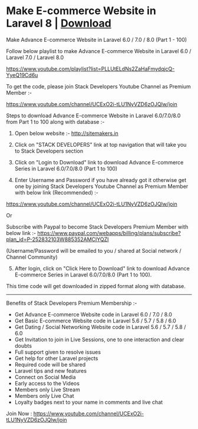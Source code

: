 # Make E-commerce Website in Laravel 8 | <a target="_blank" rel="nofollow" href="https://www.youtube.com/channel/UCExO2i-tLU1NyVZD6zOJQlw/join">Download</a>
Make Advance E-commerce Website in Laravel 6.0 / 7.0 / 8.0 (Part 1 - 100)

Follow below playlist to make Advance E-commerce Website in Laravel 6.0 / Laravel 7.0 / Laravel 8.0

https://www.youtube.com/playlist?list=PLLUtELdNs2ZaHaFmydqjcQ-YyeQ19Cd6u

To get the code, please join Stack Developers Youtube Channel as Premium Member :-

https://www.youtube.com/channel/UCExO2i-tLU1NyVZD6zOJQlw/join

Steps to download Advance E-commerce Website in Laravel 6.0/7.0/8.0 from Part 1 to 100 along with database :-

1) Open below website :-
http://sitemakers.in

2) Click on "STACK DEVELOPERS" link at top navigation that will take you to Stack Developers section

3) Click on "Login to Download" link to download Advance E-commerce Series in Laravel 6.0/7.0/8.0 (Part 1 to 100)

4) Enter Username and Password if you have already got it otherwise get one by joining Stack Developers Youtube Channel as Premium Member with below link (Recommended) :-

https://www.youtube.com/channel/UCExO2i-tLU1NyVZD6zOJQlw/join

Or 

Subscribe with Paypal to become Stack Developers Premium Member with below link :- 
https://www.paypal.com/webapps/billing/plans/subscribe?plan_id=P-252832103W885352AMCIYQZI

(Username/Password will be emailed to you / shared at Social network / Channel Community)

5) After login, click on "Click Here to Download" link to download Advance E-commerce Series in Laravel 6.0/7.0/8.0 (Part 1 to 100).

This time code will get downloaded in zipped format along with database.

------------------------------

Benefits of Stack Developers Premium Membership :-
- Get Advance E-commerce Website code in Laravel 6.0 / 7.0 / 8.0
- Get Basic E-commerce Website code in Laravel 5.6 / 5.7 / 5.8 / 6.0
- Get Dating / Social Networking Website code in Laravel 5.6 / 5.7 / 5.8 / 6.0
- Get Invitation to join in Live Sessions, one to one interaction and clear doubts
- Full support given to resolve issues 
- Get help for other Laravel projects
- Required code will be shared
- Laravel tips and new features
- Connect on Social Media
- Early access to the Videos
- Members only Live Stream
- Members only Live Chat
- Loyalty badges next to your name in comments and live chat

Join Now : https://www.youtube.com/channel/UCExO2i-tLU1NyVZD6zOJQlw/join

